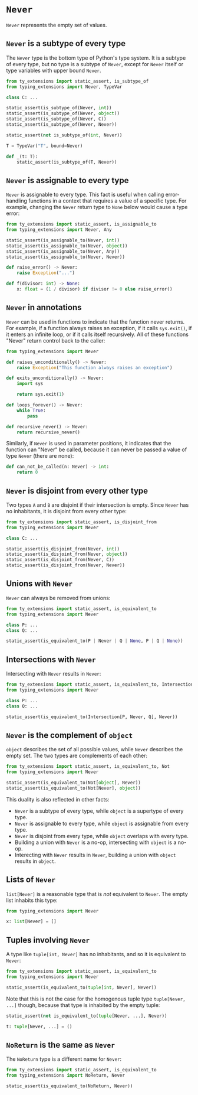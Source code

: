 # `Never`

`Never` represents the empty set of values.

## `Never` is a subtype of every type

The `Never` type is the bottom type of Python's type system. It is a subtype of every type, but no
type is a subtype of `Never`, except for `Never` itself or type variables with upper bound `Never`.

```py
from ty_extensions import static_assert, is_subtype_of
from typing_extensions import Never, TypeVar

class C: ...

static_assert(is_subtype_of(Never, int))
static_assert(is_subtype_of(Never, object))
static_assert(is_subtype_of(Never, C))
static_assert(is_subtype_of(Never, Never))

static_assert(not is_subtype_of(int, Never))

T = TypeVar("T", bound=Never)

def _(t: T):
    static_assert(is_subtype_of(T, Never))
```

## `Never` is assignable to every type

`Never` is assignable to every type. This fact is useful when calling error-handling functions in a
context that requires a value of a specific type. For example, changing the `Never` return type to
`None` below would cause a type error:

```py
from ty_extensions import static_assert, is_assignable_to
from typing_extensions import Never, Any

static_assert(is_assignable_to(Never, int))
static_assert(is_assignable_to(Never, object))
static_assert(is_assignable_to(Never, Any))
static_assert(is_assignable_to(Never, Never))

def raise_error() -> Never:
    raise Exception("...")

def f(divisor: int) -> None:
    x: float = (1 / divisor) if divisor != 0 else raise_error()
```

## `Never` in annotations

`Never` can be used in functions to indicate that the function never returns. For example, if a
function always raises an exception, if it calls `sys.exit()`, if it enters an infinite loop, or if
it calls itself recursively. All of these functions "Never" return control back to the caller:

```py
from typing_extensions import Never

def raises_unconditionally() -> Never:
    raise Exception("This function always raises an exception")

def exits_unconditionally() -> Never:
    import sys

    return sys.exit(1)

def loops_forever() -> Never:
    while True:
        pass

def recursive_never() -> Never:
    return recursive_never()
```

Similarly, if `Never` is used in parameter positions, it indicates that the function can "Never" be
called, because it can never be passed a value of type `Never` (there are none):

```py
def can_not_be_called(n: Never) -> int:
    return 0
```

## `Never` is disjoint from every other type

Two types `A` and `B` are disjoint if their intersection is empty. Since `Never` has no inhabitants,
it is disjoint from every other type:

```py
from ty_extensions import static_assert, is_disjoint_from
from typing_extensions import Never

class C: ...

static_assert(is_disjoint_from(Never, int))
static_assert(is_disjoint_from(Never, object))
static_assert(is_disjoint_from(Never, C))
static_assert(is_disjoint_from(Never, Never))
```

## Unions with `Never`

`Never` can always be removed from unions:

```py
from ty_extensions import static_assert, is_equivalent_to
from typing_extensions import Never

class P: ...
class Q: ...

static_assert(is_equivalent_to(P | Never | Q | None, P | Q | None))
```

## Intersections with `Never`

Intersecting with `Never` results in `Never`:

```py
from ty_extensions import static_assert, is_equivalent_to, Intersection
from typing_extensions import Never

class P: ...
class Q: ...

static_assert(is_equivalent_to(Intersection[P, Never, Q], Never))
```

## `Never` is the complement of `object`

`object` describes the set of all possible values, while `Never` describes the empty set. The two
types are complements of each other:

```py
from ty_extensions import static_assert, is_equivalent_to, Not
from typing_extensions import Never

static_assert(is_equivalent_to(Not[object], Never))
static_assert(is_equivalent_to(Not[Never], object))
```

This duality is also reflected in other facts:

- `Never` is a subtype of every type, while `object` is a supertype of every type.
- `Never` is assignable to every type, while `object` is assignable from every type.
- `Never` is disjoint from every type, while `object` overlaps with every type.
- Building a union with `Never` is a no-op, intersecting with `object` is a no-op.
- Interecting with `Never` results in `Never`, building a union with `object` results in `object`.

## Lists of `Never`

`list[Never]` is a reasonable type that is *not* equivalent to `Never`. The empty list inhabits this
type:

```py
from typing_extensions import Never

x: list[Never] = []
```

## Tuples involving `Never`

A type like `tuple[int, Never]` has no inhabitants, and so it is equivalent to `Never`:

```py
from ty_extensions import static_assert, is_equivalent_to
from typing_extensions import Never

static_assert(is_equivalent_to(tuple[int, Never], Never))
```

Note that this is not the case for the homogenous tuple type `tuple[Never, ...]` though, because
that type is inhabited by the empty tuple:

```py
static_assert(not is_equivalent_to(tuple[Never, ...], Never))

t: tuple[Never, ...] = ()
```

## `NoReturn` is the same as `Never`

The `NoReturn` type is a different name for `Never`:

```py
from ty_extensions import static_assert, is_equivalent_to
from typing_extensions import NoReturn, Never

static_assert(is_equivalent_to(NoReturn, Never))
```

